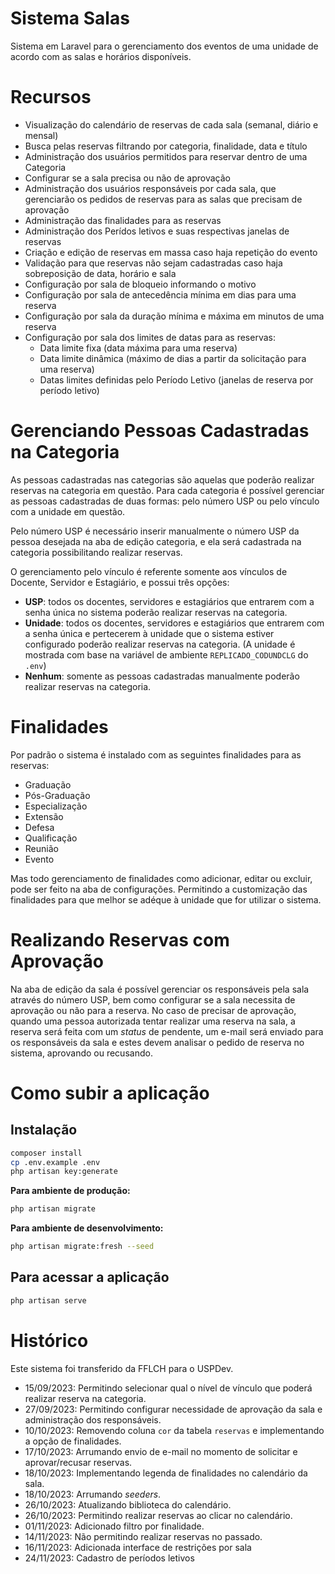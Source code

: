# Sistema Salas

Sistema em Laravel para o gerenciamento dos eventos de uma unidade de acordo com as salas e horários disponíveis.

# Recursos

- Visualização do calendário de reservas de cada sala (semanal, diário e mensal)
- Busca pelas reservas filtrando por categoria, finalidade, data e título
- Administração dos usuários permitidos para reservar dentro de uma Categoria
- Configurar se a sala precisa ou não de aprovação
- Administração dos usuários responsáveis por cada sala, que gerenciarão os pedidos de reservas para as salas que precisam de aprovação
- Administração das finalidades para as reservas
- Administração dos Perídos letivos e suas respectivas janelas de reservas
- Criação e edição de reservas em massa caso haja repetição do evento
- Validação para que reservas não sejam cadastradas caso haja sobreposição de data, horário e sala
- Configuração por sala de bloqueio informando o motivo
- Configuração por sala de antecedência mínima em dias para uma reserva
- Configuração por sala da duração mínima e máxima em minutos de uma reserva
- Configuração por sala dos limites de datas para as reservas:
    - Data limite fixa (data máxima para uma reserva)
    - Data limite dinâmica (máximo de dias a partir da solicitação para uma reserva)
    - Datas limites definidas pelo Período Letivo (janelas de reserva por período letivo)
 
# Gerenciando Pessoas Cadastradas na Categoria

As pessoas cadastradas nas categorias são aquelas que poderão realizar reservas na categoria em questão. Para cada categoria é possível gerenciar as pessoas cadastradas de duas formas: pelo número USP ou pelo vínculo com a unidade em questão.

Pelo número USP é necessário inserir manualmente o número USP da pessoa desejada na aba de edição categoria, e ela será cadastrada na categoria possibilitando realizar reservas.

O gerenciamento pelo vínculo é referente somente aos vínculos de Docente, Servidor e Estagiário, e possui três opções:

- **USP**: todos os docentes, servidores e estagiários que entrarem com a senha única no sistema poderão realizar reservas na categoria.
- **Unidade**: todos os docentes, servidores e estagiários que entrarem com a senha única e pertecerem à unidade que o sistema estiver configurado poderão realizar reservas na categoria.
  (A unidade é mostrada com base na variável de ambiente `REPLICADO_CODUNDCLG` do `.env`)
- **Nenhum**: somente as pessoas cadastradas manualmente poderão realizar reservas na categoria.

# Finalidades

Por padrão o sistema é instalado com as seguintes finalidades para as reservas:

- Graduação
- Pós-Graduação
- Especialização
- Extensão
- Defesa
- Qualificação
- Reunião
- Evento

Mas todo gerenciamento de finalidades como adicionar, editar ou excluir, pode ser feito na aba de configurações. Permitindo a customização das finalidades para que melhor se adéque à unidade que for utilizar o sistema.

# Realizando Reservas com Aprovação

Na aba de edição da sala é possível gerenciar os responsáveis pela sala através do número USP, bem como configurar se a sala necessita de aprovação ou não para a reserva. No caso de precisar de aprovação, quando uma pessoa autorizada tentar realizar uma reserva na sala, a reserva será feita com um *status* de pendente, um e-mail será enviado para os responsáveis da sala e estes devem analisar o pedido de reserva no sistema, aprovando ou recusando.


# Como subir a aplicação
## Instalação

```sh
composer install
cp .env.example .env
php artisan key:generate
```
**Para ambiente de produção:**

```bash
php artisan migrate
```

**Para ambiente de desenvolvimento:**

```bash
php artisan migrate:fresh --seed
```

## Para acessar a aplicação

```sh
php artisan serve
```
# Histórico

Este sistema foi transferido da FFLCH para o USPDev.

- 15/09/2023: Permitindo selecionar qual o nível de vínculo que poderá realizar reserva na categoria.
- 27/09/2023: Permitindo configurar necessidade de aprovação da sala e administração dos responsáveis.
- 10/10/2023: Removendo coluna `cor` da tabela `reservas` e implementando a opção de finalidades.
- 17/10/2023: Arrumando envio de e-mail no momento de solicitar e aprovar/recusar reservas.
- 18/10/2023: Implementando legenda de finalidades no calendário da sala.
- 18/10/2023: Arrumando *seeders*.
- 26/10/2023: Atualizando biblioteca do calendário.
- 26/10/2023: Permitindo realizar reservas ao clicar no calendário.
- 01/11/2023: Adicionado filtro por finalidade.
- 14/11/2023: Não permitindo realizar reservas no passado.
- 16/11/2023: Adicionada interface de restrições por sala
- 24/11/2023: Cadastro de períodos letivos

